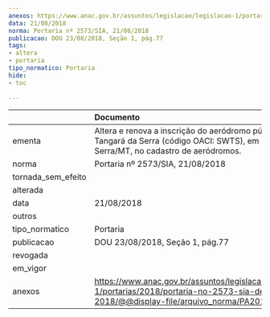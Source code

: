 ```yaml
---
anexos: https://www.anac.gov.br/assuntos/legislacao/legislacao-1/portarias/2018/portaria-no-2573-sia-de-21-08-2018/@@display-file/arquivo_norma/PA2018-2573.pdf
data: 21/08/2018
norma: Portaria nº 2573/SIA, 21/08/2018
publicacao: DOU 23/08/2018, Seção 1, pág.77
tags:
- altera
- portaria
tipo_normatico: Portaria
hide: 
- toc 
 
---
```


|                    | Documento                                                                                                                                               |
|:-------------------|:--------------------------------------------------------------------------------------------------------------------------------------------------------|
| ementa             | Altera e renova a inscrição do aeródromo público Tangará da Serra (código OACI: SWTS), em Tangará da Serra/MT, no cadastro de aeródromos.               |
| norma              | Portaria nº 2573/SIA, 21/08/2018                                                                                                                        |
| tornada_sem_efeito |                                                                                                                                                         |
| alterada           |                                                                                                                                                         |
| data               | 21/08/2018                                                                                                                                              |
| outros             |                                                                                                                                                         |
| tipo_normatico     | Portaria                                                                                                                                                |
| publicacao         | DOU 23/08/2018, Seção 1, pág.77                                                                                                                         |
| revogada           |                                                                                                                                                         |
| em_vigor           |                                                                                                                                                         |
| anexos             | https://www.anac.gov.br/assuntos/legislacao/legislacao-1/portarias/2018/portaria-no-2573-sia-de-21-08-2018/@@display-file/arquivo_norma/PA2018-2573.pdf |